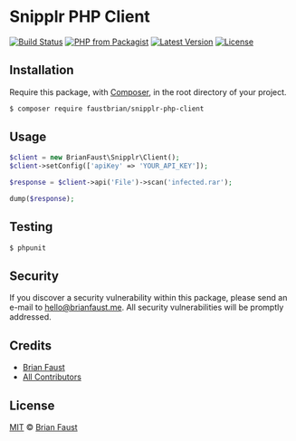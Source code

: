 # Snipplr PHP Client

[![Build Status](https://img.shields.io/travis/faustbrian/Snipplr-PHP-Client/master.svg?style=flat-square)](https://travis-ci.org/faustbrian/Snipplr-PHP-Client)
[![PHP from Packagist](https://img.shields.io/packagist/php-v/faustbrian/snipplr-php-client.svg?style=flat-square)]()
[![Latest Version](https://img.shields.io/github/release/faustbrian/Snipplr-PHP-Client.svg?style=flat-square)](https://github.com/faustbrian/Snipplr-PHP-Client/releases)
[![License](https://img.shields.io/packagist/l/faustbrian/Snipplr-PHP-Client.svg?style=flat-square)](https://packagist.org/packages/faustbrian/Snipplr-PHP-Client)

## Installation

Require this package, with [Composer](https://getcomposer.org/), in the root directory of your project.

```bash
$ composer require faustbrian/snipplr-php-client
```

## Usage

```php
$client = new BrianFaust\Snipplr\Client();
$client->setConfig(['apiKey' => 'YOUR_API_KEY']);

$response = $client->api('File')->scan('infected.rar');

dump($response);
```

## Testing

``` bash
$ phpunit
```

## Security

If you discover a security vulnerability within this package, please send an e-mail to hello@brianfaust.me. All security vulnerabilities will be promptly addressed.

## Credits

- [Brian Faust](https://github.com/faustbrian)
- [All Contributors](../../contributors)

## License

[MIT](LICENSE) © [Brian Faust](https://brianfaust.me)
